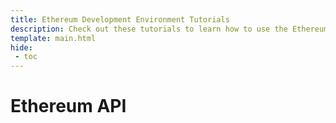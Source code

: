 ```yaml
---
title: Ethereum Development Environment Tutorials
description: Check out these tutorials to learn how to use the Ethereum API and Ethereum development tools, like Hardhat and Foundry, to develop smart contracts on Moonbeam.
template: main.html
hide: 
 - toc
---
```


<h1 class='subsection-title'>Ethereum API</h1>
<div class='subsection-wrapper'></div>